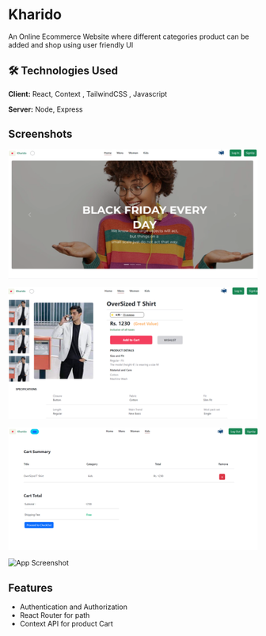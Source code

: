 
# Kharido

An Online Ecommerce Website where different categories product can be added and shop using user friendly UI 



## 🛠 Technologies Used 

**Client:** React, Context , TailwindCSS , Javascript

**Server:** Node, Express


## Screenshots

![App Screenshot](https://github.com/ChetanAgrawal11/Kharido-Ecommerce-Website/blob/master/s1.png)

![App Screenshot](https://github.com/ChetanAgrawal11/Kharido-Ecommerce-Website/blob/master/s2.png)

![App Screenshot](https://github.com/ChetanAgrawal11/Kharido-Ecommerce-Website/blob/master/s3.png)

![App Screenshot](https://via.placeholder.com/468x300?text=App+Screenshot+Here)


## Features

- Authentication and Authorization
- React Router for path 
- Context API for product Cart 

